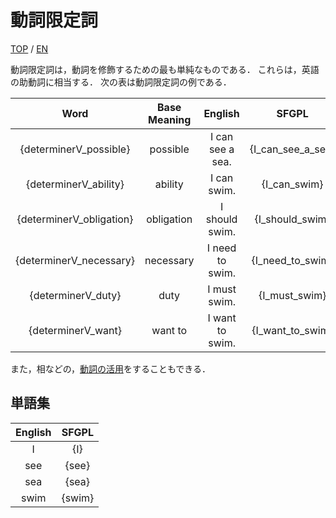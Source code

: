 # 動詞限定詞

[TOP](../../readme.md)
/
[EN](../en/DeterminerV.md)

動詞限定詞は，動詞を修飾するための最も単純なものである．
これらは，英語の助動詞に相当する．
次の表は動詞限定詞の例である．

|Word|Base Meaning|English|SFGPL|
|:-:|:-:|:-:|:-:|
|{determinerV_possible}|possible|I can see a sea.|{I_can_see_a_sea}|
|{determinerV_ability}|ability|I can swim.|{I_can_swim}|
|{determinerV_obligation}|obligation|I should swim.|{I_should_swim}|
|{determinerV_necessary}|necessary|I need to swim.|{I_need_to_swim}|
|{determinerV_duty}|duty|I must swim.|{I_must_swim}|
|{determinerV_want}|want to|I want to swim.|{I_want_to_swim}|

また，相などの，[動詞の活用](verbConjugation.md)をすることもできる．

## 単語集

|English|SFGPL|
|:-:|:-:|
|I|{I}|
|see|{see}|
|sea|{sea}|
|swim|{swim}|
